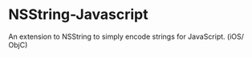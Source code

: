 NSString-Javascript
===================

An extension to NSString to simply encode strings for JavaScript. (iOS/ ObjC)

